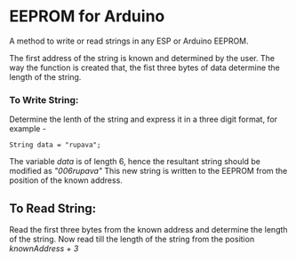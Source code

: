 # EEPROM for Arduino

A method to write or read strings in any ESP or Arduino EEPROM.

The first address of the string is known and determined by the user. The way the function is created that, the fist three bytes of data determine the length of
the string.

### To Write String:
Determine the lenth of the string and express it in a three digit format, for example -

```
String data = "rupava";
```
The variable _data_ is of length 6, hence the resultant string should be modified as _"006rupava"_
This new string is written to the EEPROM from the position of the known address.

## To Read String:

Read the first three bytes from the known address and determine the length of the string. Now read till the length of the string from the position _knownAddress + 3_
